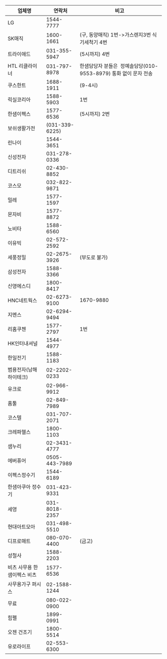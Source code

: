 
| 업체명             | 연락처            | 비고                                          |
| --------------- | -------------- | ------------------------------------------- |
| LG              | 1544-7777      |                                             |
| SK매직            | 1600-1661      | (구, 동양매직) 1번->가스렌지3번 식기세척기 4번               |
| 트라이애드           | 031-355-5947   | (5시까지) 4번                                   |
| HTL 리클라이너       | 031-797-8978   | 한샘담당자 분들은  정예솔담당(010-9553-8979) 통화 없이 문자 전송 |
| 쿠스한트            | 1688-1911      | (9-4시)                                      |
| 릭실코리아           | 1588-5903      | 1번                                          |
| 한샘이펙스           | 1577-6536      | (5시까지) 2번                                   |
| 보쉬생활가전          | (031-339-6225) |                                             |
| 린나이             | 1544-3651      |                                             |
| 신성전자            | 031-278-0336   |                                             |
| 디트리쉬            | 02-430-8852    |                                             |
| 코스모             | 032-822-9871   |                                             |
| 밀레              | 1577-1597      |                                             |
| 몬자비             | 1577-8872      |                                             |
| 노비타             | 1588-6560      |                                             |
| 이유빅             | 02-572-2592    |                                             |
| 세풍정밀            | 02-2675-3926   | (부도로 불가)                                    |
| 삼성전자            | 1588-3366      |                                             |
| 신영에스디           | 1800-8417      |                                             |
| HNC네트웍스         | 02-6273-9100   | 1670-9880                                   |
| 지멘스             | 02-6294-9494   |                                             |
| 리홈쿠첸            | 1577-2797      | 1번                                          |
| HK인터내셔널         | 1544-4977      |                                             |
| 한일전기            | 1588-1183      |                                             |
| 범용전자(남해하이테크)    | 02-2202-0233   |                                             |
| 유크로             | 02-966-9912    |                                             |
| 홈툴              | 02-849-7989    |                                             |
| 코스텔             | 031-707-2071   |                                             |
| 크레파헬스           | 1800-1103      |                                             |
| 샘누리             | 02-3431-4777   |                                             |
| 에버퓨어            | 0505-443-7989  |                                             |
| 이펙스정수기          | 1544-6189      |                                             |
| 한샘아쿠아 정수기       | 031-423-9331   |                                             |
| 세영              | 031-8018-2357  |                                             |
| 현대아트모아          | 031-498-5510   |                                             |
| 디프로매트           | 080-070-4400   | (금고)                                        |
| 성철사             | 1588-2203      |                                             |
| 비츠 사무용 한샘이펙스 비츠 | 1577-6536      |                                             |
| 사무용가구 퍼시스       | 02-1588-1244   |                                             |
| 무료              | 080-022-0900   |                                             |
| 힘펠              | 1899-0991      |                                             |
| 오젠 건조기          | 1800-5514      |                                             |
| 유로라이프           | 02-553-6300    |                                             |

